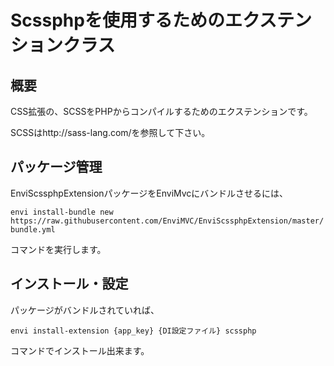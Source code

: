 Scssphpを使用するためのエクステンションクラス
=================================

概要
--------------------------------------------------
CSS拡張の、SCSSをPHPからコンパイルするためのエクステンションです。

SCSSはhttp://sass-lang.com/を参照して下さい。


パッケージ管理
--------------------------------------------------
EnviScssphpExtensionパッケージをEnviMvcにバンドルさせるには、

`envi install-bundle new https://raw.githubusercontent.com/EnviMVC/EnviScssphpExtension/master/bundle.yml`

コマンドを実行します。

インストール・設定
--------------------------------------------------

パッケージがバンドルされていれば、

`envi install-extension {app_key} {DI設定ファイル} scssphp`

コマンドでインストール出来ます。

